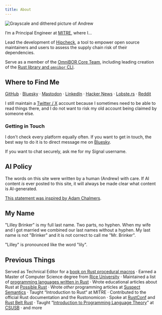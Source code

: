 ```yaml
---
title: About
---
```


<div class="
    inline-block
    relative
    group
    max-w-36 md:max-w-48
    transition-all
    ease-in-out
    duration-300
    rotate-3 hover:rotate-0
    float-right
    ml-4 md:ml-8
    mb-4 md:mb-8
    -top-10
    after:transition-color
    after:ease-in-out
    after:duration-300
    after:rounded-md
    after:absolute
    after:block
    after:top-8
    after:left-0
    after:bottom-8
    after:right-0
    hover:after:bg-blue-500
    after:mix-blend-soft-light
    after:content-['']">
    <img src="/image/andrew.png" alt="Grayscale and dithered picture of Andrew" class="rounded-md block group-hover:ring-4 group-hover:ring-blue-500 transition-all ease-in-out duration-300">
</div>

I&rsquo;m a Principal Engineer at [MITRE][mitre], where I&hellip;

Lead the development of [Hipcheck][hipcheck], a tool to empower open source
maintainers and users to assess the supply chain risk of their dependencies.

Serve as a member of the [OmniBOR Core Team][omnibor], including leading
creation of the [Rust library and `omnibor` CLI][omnibor-rs].

## Where to Find Me

[GitHub] &middot; [Bluesky] &middot; [Mastodon] &middot;
[LinkedIn] &middot; [Hacker News] &middot; [Lobste.rs] &middot; [Reddit]

I still maintain a [Twitter / X] account because I sometimes need to be able
to read things there, and I do not want to risk my old account being claimed
by someone else.

### Getting in Touch

I don't check every platform equally often. If you want to get in touch, the
best way to do it is to direct message me on [Bluesky].

If you want to chat securely, ask me for my Signal username.

[GitHub]: https://github.com/alilleybrinker
[Bluesky]: https://bsky.app/profile/alilleybrinker.com
[Twitter / X]: https://x.com/alilleybrinker
[Mastodon]: https://hachyderm.io/@alilleybrinker
[LinkedIn]: https://www.linkedin.com/in/alilleybrinker
[Hacker News]: https://news.ycombinator.com/user?id=alilleybrinker
[Lobste.rs]: https://lobste.rs/~alilleybrinker
[Reddit]: https://www.reddit.com/user/alilleybrinker/

## AI Policy

The words on this site were written by a human (Andrew) with care.
If AI content _is_ ever posted to this site, it will always be made
clear what content is AI-generated.

[This statement was inspired by Adam Chalmers](https://hachyderm.io/@alilleybrinker/113075373305316141).

## My Name

"Lilley Brinker" is my full last name. Two parts, no hyphen. When my wife and I
got married we combined our last names without a hyphen. My last name is not
"Brinker" and it is not correct to call me "Mr. Brinker".

"Lilley" is pronounced like the word "lily".

## Previous Things

Served&nbsp;as Technical Editor for a [book on Rust procedural macros][rust-macros]
&middot; Earned&nbsp;a Master of Computer Science degree from [Rice University][rice]
&middot; Maintained&nbsp;a list of [programming languages written in Rust][langs-in-rust]
&middot; Wrote&nbsp;educational articles about Rust at [Possible Rust][possible-rust]
&middot; Wrote&nbsp;_other_ programming articles at [Suspect Semantics][suspect-semantics]
&middot; Taught&nbsp;&ldquo;Introduction to Rust&ldquo; at MITRE
&middot; Contributed&nbsp;to the official Rust documentation and the Rustonomicon
&middot; Spoke&nbsp;at [RustConf][rustconf] and [Rust Belt Rust][rust-belt-rust]
&middot; Taught&nbsp;&ldquo;[Introduction to Programming Language Theory][prog-langs]&rdquo; at [CSUSB][csusb]
&middot; and&nbsp;more

[mitre]: https://www.mitre.org
[omnibor]: https://omnibor.io
[omnibor-rs]: https://github.com/omnibor/omnibor-rs
[hipcheck]: https://github.com/mitre/hipcheck
[possible-rust]: https://possiblerust.com
[suspect-semantics]: https://github.com/alilleybrinker/suspectsemantics
[rust-macros]: https://www.manning.com/books/write-powerful-rust-macros
[langs-in-rust]: https://github.com/alilleybrinker/langs-in-rust
[prog-langs]: https://github.com/alilleybrinker/programming-languages-course
[csusb]: https://cse.csusb.edu "California State University, San Bernardino School of Computer Science and Engineering"
[rice]: https://csweb.rice.edu/
[rustconf]: https://www.youtube.com/watch?v=0PhfaFkzdBA
[rust-belt-rust]: https://www.youtube.com/watch?v=Wz2oFEDwiOk
